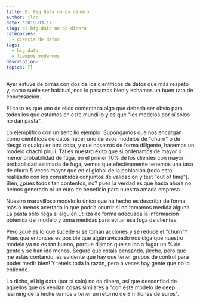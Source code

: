 ```yaml
---
title: El Big Data no da dinero
author: jlcr
date: '2019-03-17'
slug: el-big-data-no-da-dinero
categories:
  - ciencia de datos
tags:
  - big data
  - tiempos modernos
description: ''
topics: []
---
```



Ayer estuve de birras con dos de los científicos de datos que más respeto y, como suele ser habitual, nos lo pasamos bien y echamos un buen rato de conversación.

El caso es que uno de ellos comentaba algo que debería ser obvio para todos los que estamos en este mundillo y es que "los modelos por sí solos no dan pasta". 

Lo ejemplifico con un sencillo ejemplo. Supongamos que nos encargan como científicos de datos hacer uno de esos modelos de "churn" o de riesgo o cualquier otra cosa, y que nosotros de forma diligente, hacemos un modelo chachi piruli. Tal es nuestro éxito que si ordenamos de mayor o menor probabilidad de fuga, en el primer 10% de los clientes con mayor probabilidad estimada de fuga, vemos que efectivamente tenemos una tasa de churn 5 veces mayor que en el global de la población (todo esto realizado con los consabidos conjuntos de validación y test "out of time").  Bien, ¿pues todos tan contentos, no? pues la verdad es que hasta ahora no hemos generado ni un euro de beneficio para nuestra amada empresa.

Nuestro maravilloso modelo lo único que ha hecho es describir de forma más o menos acertada lo que podría ocurrir si no tomamos medida alguna. La pasta sólo llega si alguien utiliza de forma adecuada la información obtenida del modelo y toma medidas para evitar esa fuga de clientes.

Pero ¿qué es lo que sucede si se toman acciones y se reduce el "churn"? Pues que entonces es posible que algún avispado nos diga que nuestro modelo ya no es tan bueno, porque dijimos que se iba a fugar un % de gente y se han ido menos. Seguro que estáis pensando, ¡leche, pero que me estás contando, es evidente que hay que tener grupos de control para poder medir bien! Y tenéis toda la razón, pero a veces hay gente que no lo entiende. 

Lo dicho, el big data (por sí solo) no da dinero, así que desconfiad de aquellos que os vendan cosas similares a "con este modelo de deep learning de la leche vamos a tener un retorno de 8 millones de euros". 

